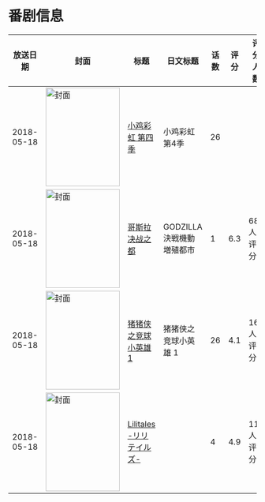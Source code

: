 # 番剧信息

|放送日期|封面|标题|日文标题|话数|评分|评分人数|
|---|---|---|---|---|---|---|
|2018-05-18|<img src="https://lain.bgm.tv/pic/cover/c/b6/d0/247806_Vov2C.jpg" alt="封面" style="width:150px;height:200px;object-fit:cover;">|[小鸡彩虹 第四季](https://bangumi.tv/subject/247806)|小鸡彩虹 第4季|26|||
|2018-05-18|<img src="https://lain.bgm.tv/pic/cover/c/54/b7/212059_SCd4P.jpg" alt="封面" style="width:150px;height:200px;object-fit:cover;">|[哥斯拉 决战之都](https://bangumi.tv/subject/212059)|GODZILLA 決戦機動増殖都市|1|6.3|681人评分|
|2018-05-18|<img src="https://lain.bgm.tv/pic/cover/c/1f/ae/246981_1wD8G.jpg" alt="封面" style="width:150px;height:200px;object-fit:cover;">|[猪猪侠之竞球小英雄1](https://bangumi.tv/subject/246981)|猪猪侠之竞球小英雄 1|26|4.1|16人评分|
|2018-05-18|<img src="https://bangumi.tv/img/no_icon_subject.png" alt="封面" style="width:150px;height:200px;object-fit:cover;">|[Lilitales -リリテイルズ-](https://bangumi.tv/subject/247343)||4|4.9|113人评分|
